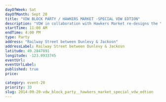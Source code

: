 ```yaml
---
dayOfWeek: Sat
dayOfMonth: Sept 20
title: "VDW BLOCK PARTY / HAWKERS MARKET -SPECIAL VDW EDTION"
description: "VDW in collaboration with Hawkers Market re-designs the \"block party\".  Take your taste buds for a walk as you continue along your VDW Open Studio and Sampling adventure."
startTime: 11:00 AM
endTime: 4:00 PM
type: Party
address: "Railway Street between Dunlevy & Jackosn"
addressLabel: Railway Street between Dunlevy & Jackosn
latitude: 49.2847891
longitude: -123.0933745
eventUrl: 
eventUrlLabel: 
published: true
price: 

category: event-20
priority: 33
slug: 2014-09-20-vdw_block_party__hawkers_market_special_vdw_edtion
---
```

